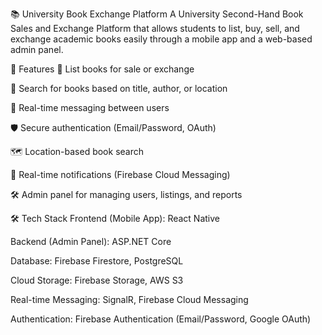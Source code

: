 📚 University Book Exchange Platform
A University Second-Hand Book Sales and Exchange Platform that allows students to list, buy, sell, and exchange academic books easily through a mobile app and a web-based admin panel.

🚀 Features
📖 List books for sale or exchange

🔎 Search for books based on title, author, or location

💬 Real-time messaging between users

🛡️ Secure authentication (Email/Password, OAuth)

🗺️ Location-based book search

🔔 Real-time notifications (Firebase Cloud Messaging)

🛠️ Admin panel for managing users, listings, and reports

🛠️ Tech Stack
Frontend (Mobile App): React Native

Backend (Admin Panel): ASP.NET Core

Database: Firebase Firestore, PostgreSQL

Cloud Storage: Firebase Storage, AWS S3

Real-time Messaging: SignalR, Firebase Cloud Messaging

Authentication: Firebase Authentication (Email/Password, Google OAuth)

